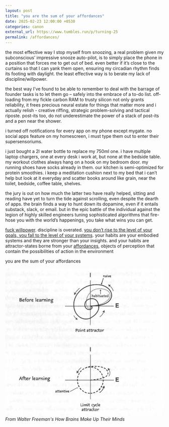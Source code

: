 ```yaml
---
layout: post
title: "you are the sum of your affordances"
date: 2025-02-23 12:00:00 +0530
categories: canon
external_url: https://www.tumbles.run/p/turning-25
permalink: /affordances/
---
```


the most effective way I stop myself from snoozing, a real problem given my subconscious’ impressive snooze auto-pilot, is to simply place the phone in a position that forces me to get out of bed. even better if it’s close to the curtains so that I can yank them open, ensuring my circadian rhythm finds its footing with daylight. the least effective way is to berate my lack of discipline/willpower.

the best way I’ve found to be able to remember to deal with the barrage of founder tasks is to let them go – safely into the embrace of a to-do list. off-loading from my fickle carbon RAM to trusty silicon not only grants reliability, it frees precious neural estate for things that matter more and i actually relish - creative riffing, strategic problem-solving and tactical riposte. post-its too, do not underestimate the power of a stack of post-its and a pen near the shower.

i turned off notifications for every app on my phone except mygate. no social apps feature on my homescreen, i must type them out to enter their supersensoriums.

i just bought a 2l water bottle to replace my 750ml one. i have multiple laptop chargers, one at every desk i work at, but none at the bedside table. my workout clothes always hang on a hook on my bedroom door. my running shoes have socks already in them. our kitchen is semi-optimized for protein smoothies. i keep a meditation cushion next to my bed that i can’t help but look at it everyday and scatter books around like grain, near the toilet, bedside, coffee table, shelves.

the jury is out on how much the latter two have really helped, sitting and reading have yet to turn the tide against scrolling, even despite the dearth of apps. the brain finds a way to hunt down its dopamine, even if it entails substack, slack, or email. but in the epic battle of the individual against the legion of highly skilled engineers tuning sophisticated algorithms that fire-hose you with the world’s happenings, you take what wins you can get.

[fuck willpower](https://usefulfictions.substack.com/p/fuck-willpower). discipline is overated. [you don’t rise to the level of your goals, you fall to the level of your systems](https://en.wikipedia.org/wiki/Atomic_Habits). your habits are your embodied systems and they are stronger than your insights. and your habits are attractor-states borne from your [affordances](https://cs.brown.edu/courses/cs137/2017/readings/Gibson-AFF.pdf), objects of perception that contain the possibilities of action in the environment

you are the sum of your affordances

![Atractor and limit cycle](/posts_assets/freeman_attractors.png)
*From Walter Freeman's How Brains Make Up Their Minds*
